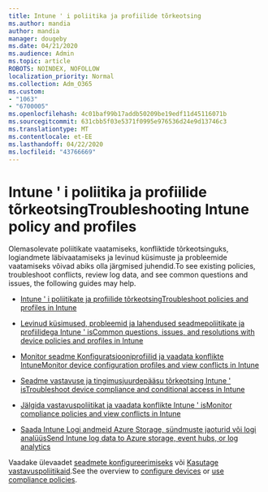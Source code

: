 ```yaml
---
title: Intune ' i poliitika ja profiilide tõrkeotsing
ms.author: mandia
author: mandia
manager: dougeby
ms.date: 04/21/2020
ms.audience: Admin
ms.topic: article
ROBOTS: NOINDEX, NOFOLLOW
localization_priority: Normal
ms.collection: Adm_O365
ms.custom:
- "1063"
- "6700005"
ms.openlocfilehash: 4c01baf99b17addb50209be19edf11d45116071b
ms.sourcegitcommit: 631cbb5f03e5371f0995e976536d24e9d13746c3
ms.translationtype: MT
ms.contentlocale: et-EE
ms.lasthandoff: 04/22/2020
ms.locfileid: "43766669"
---
```

# <a name="troubleshooting-intune-policy-and-profiles"></a><span data-ttu-id="132da-102">Intune ' i poliitika ja profiilide tõrkeotsing</span><span class="sxs-lookup"><span data-stu-id="132da-102">Troubleshooting Intune policy and profiles</span></span>

<span data-ttu-id="132da-103">Olemasolevate poliitikate vaatamiseks, konfliktide tõrkeotsinguks, logiandmete läbivaatamiseks ja levinud küsimuste ja probleemide vaatamiseks võivad abiks olla järgmised juhendid.</span><span class="sxs-lookup"><span data-stu-id="132da-103">To see existing policies, troubleshoot conflicts, review log data, and see common questions and issues, the following guides may help.</span></span>

- [<span data-ttu-id="132da-104">Intune ' i poliitikate ja profiilide tõrkeotsing</span><span class="sxs-lookup"><span data-stu-id="132da-104">Troubleshoot policies and profiles in Intune</span></span>](https://docs.microsoft.com/intune/troubleshoot-policies-in-microsoft-intune)

- [<span data-ttu-id="132da-105">Levinud küsimused, probleemid ja lahendused seadmepoliitikate ja profiilidega Intune ' is</span><span class="sxs-lookup"><span data-stu-id="132da-105">Common questions, issues, and resolutions with device policies and profiles in Intune</span></span>](https://docs.microsoft.com/intune/device-profile-troubleshoot)

- [<span data-ttu-id="132da-106">Monitor seadme Konfiguratsiooniprofiilid ja vaadata konflikte Intune</span><span class="sxs-lookup"><span data-stu-id="132da-106">Monitor device configuration profiles and view conflicts in Intune</span></span>](https://docs.microsoft.com/intune/device-profile-monitor)

- [<span data-ttu-id="132da-107">Seadme vastavuse ja tingimusjuurdepääsu tõrkeotsing Intune ' is</span><span class="sxs-lookup"><span data-stu-id="132da-107">Troubleshoot device compliance and conditional access in Intune</span></span>](https://docs.microsoft.com/intune/troubleshoot-conditional-access)

- [<span data-ttu-id="132da-108">Jälgida vastavuspoliitikat ja vaadata konflikte Intune ' is</span><span class="sxs-lookup"><span data-stu-id="132da-108">Monitor compliance policies and view conflicts in Intune</span></span>](https://docs.microsoft.com/intune/compliance-policy-monitor)

- [<span data-ttu-id="132da-109">Saada Intune Logi andmeid Azure Storage, sündmuste jaoturid või logi analüüs</span><span class="sxs-lookup"><span data-stu-id="132da-109">Send Intune log data to Azure storage, event hubs, or log analytics</span></span>](https://docs.microsoft.com/intune/review-logs-using-azure-monitor)

<span data-ttu-id="132da-110">Vaadake ülevaadet [seadmete konfigureerimiseks](https://docs.microsoft.com/intune/device-profiles) või [Kasutage vastavuspoliitikaid](https://docs.microsoft.com/intune/device-compliance-get-started).</span><span class="sxs-lookup"><span data-stu-id="132da-110">See the overview to [configure devices](https://docs.microsoft.com/intune/device-profiles) or [use compliance policies](https://docs.microsoft.com/intune/device-compliance-get-started).</span></span>